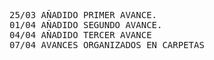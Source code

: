 <pre>
25/03 AÑADIDO PRIMER AVANCE.
01/04 AÑADIDO SEGUNDO AVANCE.
04/04 AÑADIDO TERCER AVANCE
07/04 AVANCES ORGANIZADOS EN CARPETAS
</pre>
